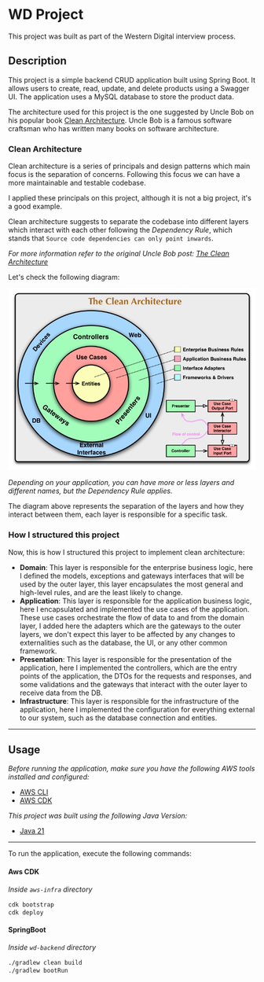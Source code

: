 # WD Project
This project was built as part of the Western Digital interview process.

## Description
This project is a simple backend CRUD application built using Spring Boot. 
It allows users to create, read, update, and delete products using a Swagger UI.
The application uses a MySQL database to store the product data.

The architecture used for this project is the one suggested by Uncle Bob on his popular book
[Clean Architecture](https://www.oreilly.com/library/view/clean-architecture-a/9780134494294/).
Uncle Bob is a famous software craftsman who has written many books on software architecture.

### Clean Architecture
Clean architecture is a series of principals and design patterns which main focus is the 
separation of concerns. Following this focus we can have a more maintainable and testable codebase.

I applied these principals on this project, although it is not a big project, it's a good example.

Clean architecture suggests to separate the codebase into different layers which interact with each other
following the *Dependency Rule*, which stands that `Source code dependencies can only point inwards`.

*For more information refer to the original Uncle Bob post: [The Clean Architecture](https://blog.cleancoder.com/uncle-bob/2012/08/13/the-clean-architecture.html)*

Let's check the following diagram:

![img.png](img.png)

*Depending on your application, you can have more or less layers and different names, but the 
Dependency Rule applies.*

The diagram above represents the separation of the layers and how they interact between them,
each layer is responsible for a specific task.

### How I structured this project
Now, this is how I structured this project to implement clean architecture:
- **Domain**: This layer is responsible for the enterprise business logic, here I defined the models, 
exceptions and gateways interfaces that will be used by the outer layer, this layer encapsulates the 
most general and high-level rules, and are the least likely to change.
- **Application**: This layer is responsible for the application business logic, here I encapsulated and
implemented the use cases of the application. These use cases orchestrate the flow of data to and from the
domain layer, I added here the adapters which are the gateways to the outer layers, we don't expect
this layer to be affected by any changes to externalities such as the database, the UI, or any other
common framework.
- **Presentation**: This layer is responsible for the presentation of the application, here I implemented
the controllers, which are the entry points of the application, the DTOs for the requests and responses,
and some validations and the gateways that interact with the outer layer to receive data from the DB.
- **Infrastructure**: This layer is responsible for the infrastructure of the application, here I 
implemented the configuration for everything external to our system, such as the database connection
and entities.
***
## Usage
*Before running the application, make sure you have the following AWS tools installed
and configured:*
- [AWS CLI](https://docs.aws.amazon.com/cli/latest/userguide/getting-started-install.html)
- [AWS CDK](https://docs.aws.amazon.com/cdk/latest/guide/getting-started.html)

*This project was built using the following Java Version:*
- [Java 21](https://www.oracle.com/java/technologies/javase/jdk21-archive-downloads.html)
***
To run the application, execute the following commands:
#### Aws CDK
*Inside `aws-infra` directory*
```
cdk bootstrap
cdk deploy
```
#### SpringBoot
*Inside `wd-backend` directory*
```
./gradlew clean build
./gradlew bootRun
```
